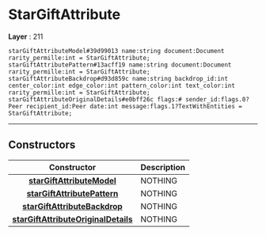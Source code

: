 # StarGiftAttribute

**Layer** : 211

```tl
starGiftAttributeModel#39d99013 name:string document:Document rarity_permille:int = StarGiftAttribute;
starGiftAttributePattern#13acff19 name:string document:Document rarity_permille:int = StarGiftAttribute;
starGiftAttributeBackdrop#d93d859c name:string backdrop_id:int center_color:int edge_color:int pattern_color:int text_color:int rarity_permille:int = StarGiftAttribute;
starGiftAttributeOriginalDetails#e0bff26c flags:# sender_id:flags.0?Peer recipient_id:Peer date:int message:flags.1?TextWithEntities = StarGiftAttribute;
```

---

## Constructors

| Constructor | Description |
| :---: | :--- |
| [**starGiftAttributeModel**](constructor/starGiftAttributeModel) | NOTHING |
| [**starGiftAttributePattern**](constructor/starGiftAttributePattern) | NOTHING |
| [**starGiftAttributeBackdrop**](constructor/starGiftAttributeBackdrop) | NOTHING |
| [**starGiftAttributeOriginalDetails**](constructor/starGiftAttributeOriginalDetails) | NOTHING |